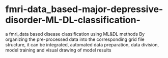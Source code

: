 # fmri-data_based-major-depressive-disorder-ML-DL-classification-
a fmri_data based disease classification  using ML&amp;DL methods
By organizing the pre-processed data into the corresponding grid file structure, it can be integrated, automated data preparation, data division, model training and visual drawing of model results
